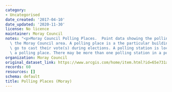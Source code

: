 ```yaml
---
category:
- Uncategorised
date_created: '2017-04-10'
date_updated: '2020-11-30'
license: No licence
maintainer: Moray Council
notes: "<p>Moray Council Polling Places.  Point data showing the polling\_places for\
  \ the Moray Council area. A polling place is a the particular building where people\
  \ go to cast their vote(s) during elections. A polling station is located within\
  \ a polling place. There may be more than one polling station in a polling place.</p>"
organization: Moray Council
original_dataset_link: https://www.arcgis.com/home/item.html?id=65e731a73f384fadad25bef39fdcc342
records: 60
resources: []
schema: default
title: Polling Places (Moray)
---
```

